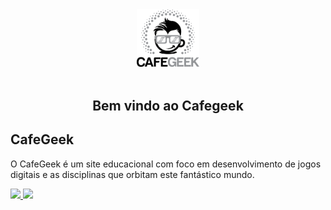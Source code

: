 <div align="center">
    <img 
      width="20%" 
      height="auto"
      src="https://github.com/myerco/CafeGeek/blob/master/docs/imagens/CAFEGEEK.png"
     />
</div>

<br />

<h2 align="center">
   Bem vindo ao Cafegeek
</h2> 

<p align="center">

## CafeGeek

O CafeGeek é um site educacional com foco em desenvolvimento de jogos digitais e as disciplinas que orbitam este fantástico mundo.


<div>
 <a href="https://github.com/myerco/">
 <img height="180em" src="https://github-readme-stats.vercel.app/api?username=myerco&show_icons=true&theme=dracula&include_all_commits=true&count_private=true"/>
 <img height="180em" src="https://github-readme-stats.vercel.app/api/top-langs/?username=myerco&layout=compact&langs_count=7&theme=dracula"/>
</div>

<div style="display: inline_block"><br>


</div>
